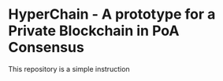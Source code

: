 # HyperChain - A prototype for a Private Blockchain in PoA Consensus

This repository is a simple instruction 